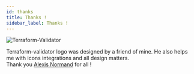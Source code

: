 ```yaml
---
id: thanks
title: Thanks !
sidebar_label: Thanks !
---
```


![Terraform-Validator](http://localhost:3000/terraform-validator/img/terraform-validator.svg)          

Terraform-validator logo was designed by a friend of mine. He also helps me with icons integrations and all design matters.          
Thank you [Alexis Normand](https://github.com/alexis-n) for all !
